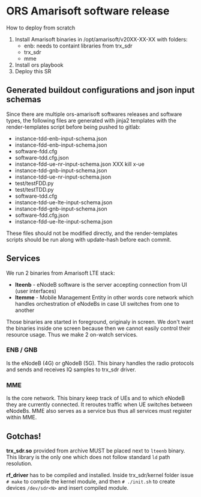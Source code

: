 # ORS Amarisoft software release

How to deploy from scratch

  1. Install Amarisoft binaries in /opt/amarisoft/v20XX-XX-XX with folders:
     * enb: needs to containt libraries from trx_sdr
     * trx_sdr
     * mme
  2. Install ors playbook
  3. Deploy this SR

## Generated buildout configurations and json input schemas

Since there are multiple ors-amarisoft softwares releases and software types, the following files are
generated with jinja2 templates with the render-templates script before being pushed to gitlab:

 * instance-tdd-enb-input-schema.json
 * instance-fdd-enb-input-schema.json
 * software-fdd.cfg
 * software-tdd.cfg.json
 * instance-fdd-ue-nr-input-schema.json     XXX kill x-ue
 * instance-tdd-gnb-input-schema.json
 * instance-tdd-ue-nr-input-schema.json
 * test/testFDD.py
 * test/testTDD.py
 * software-tdd.cfg
 * instance-tdd-ue-lte-input-schema.json
 * instance-fdd-gnb-input-schema.json
 * software-fdd.cfg.json
 * instance-fdd-ue-lte-input-schema.json

These files should not be modified directly, and the render-templates scripts should be run along
with update-hash before each commit.

## Services

We run 2 binaries from Amarisoft LTE stack:

 * **lteenb** - eNodeB software is the server accepting connection from UI (user interfaces)
 * **ltemme** - Mobile Management Entity in other words core network which handles orchestration of 
   eNodeBs in case UI switches from one to another
 
Those binaries are started in foreground, originaly in screen. We don't want the binaries inside one
screen because then we cannot easily control their resource usage. Thus we make 2 on-watch services.

### ENB / GNB

Is the eNodeB (4G) or gNodeB (5G). This binary handles the radio protocols and sends and receives
IQ samples to trx_sdr driver.

### MME

Is the core network.  This binary keep track of UEs and to which eNodeB they are currently connected.
It reroutes traffic when UE switches between eNodeBs.
MME also serves as a service bus thus all services must register within MME. 

## Gotchas!

**trx_sdr.so** provided from archive MUST be placed next to `lteenb` binary. This library is the
only one which does not follow standard `ld` path resolution.

**rf_driver** has to be compiled and installed. Inside trx_sdr/kernel folder issue `# make` to compile the
kernel module, and then `# ./init.sh` to create devices `/dev/sdr<N>` and insert compiled module.
